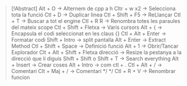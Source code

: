 
>[!Abstract] 
>Alt + O -> Alternem de cpp a h
>Cltr + w x2 -> Selecciona tota la funció
>Ctl + D -> Duplicar linea
>Ctl + Shift + F5 -> ReLlançar
>Ctl + T -> Buscar a tot el engine
>Ctl + R R -> Renombra totes les paraules del mateix scope
>Ctl + Shift + Fletxa -> Varis cursors
>Alt + { -> Encapsula el codi seleccionat en les claus {}
>Ctl + Alt + Enter -> Formatar codi
>Shift + Intro -> split pantalla
>Alt + Enter -> Extract Method
> Ctl + Shift + Space -> Definició funció
>Alt + 1 -> Obrir/Tancar Explorador
>Clt + Alt + Shift + Fletxa direcció -> Resize la pestanya a la direcció que li diguis
>Shift + Shift o Shift + T -> Search everything
>Alt + Insert -> Crear coses 
>Alt + Intro -> com ctl + .
>Ctl + Alt + / -> Comentari
>Clt + Maj + / -> Comentari */ */
>Ctl + R + V -> Renombrar funcion
